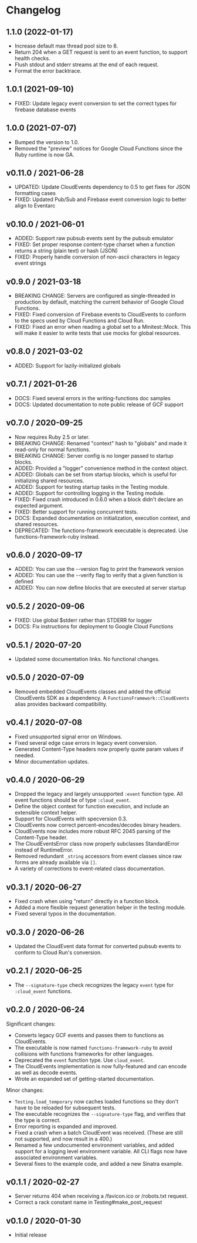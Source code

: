 # Changelog

## 1.1.0 (2022-01-17)

* Increase default max thread pool size to 8.
* Return 204 when a GET request is sent to an event function, to support health checks.
* Flush stdout and stderr streams at the end of each request.
* Format the error backtrace.

## 1.0.1 (2021-09-10)

* FIXED: Update legacy event conversion to set the correct types for firebase database events

## 1.0.0 (2021-07-07)

* Bumped the version to 1.0.
* Removed the "preview" notices for Google Cloud Functions since the Ruby runtime is now GA.

## v0.11.0 / 2021-06-28

* UPDATED: Update CloudEvents dependency to 0.5 to get fixes for JSON formatting cases
* FIXED: Updated Pub/Sub and Firebase event conversion logic to better align to Eventarc

## v0.10.0 / 2021-06-01

* ADDED: Support raw pubsub events sent by the pubsub emulator
* FIXED: Set proper response content-type charset when a function returns a string (plain text) or hash (JSON)
* FIXED: Properly handle conversion of non-ascii characters in legacy event strings

## v0.9.0 / 2021-03-18

* BREAKING CHANGE: Servers are configured as single-threaded in production by default, matching the current behavior of Google Cloud Functions.
* FIXED: Fixed conversion of Firebase events to CloudEvents to conform to the specs used by Cloud Functions and Cloud Run.
* FIXED: Fixed an error when reading a global set to a Minitest::Mock. This will make it easier to write tests that use mocks for global resources.

## v0.8.0 / 2021-03-02

* ADDED: Support for lazily-initialized globals

## v0.7.1 / 2021-01-26

* DOCS: Fixed several errors in the writing-functions doc samples
* DOCS: Updated documentation to note public release of GCF support 

## v0.7.0 / 2020-09-25

* Now requires Ruby 2.5 or later.
* BREAKING CHANGE: Renamed "context" hash to "globals" and made it read-only for normal functions.
* BREAKING CHANGE: Server config is no longer passed to startup blocks.
* ADDED: Provided a "logger" convenience method in the context object.
* ADDED: Globals can be set from startup blocks, which is useful for initializing shared resources.
* ADDED: Support for testing startup tasks in the Testing module.
* ADDED: Support for controlling logging in the Testing module.
* FIXED: Fixed crash introduced in 0.6.0 when a block didn't declare an expected argument.
* FIXED: Better support for running concurrent tests.
* DOCS: Expanded documentation on initialization, execution context, and shared resources.
* DEPRECATED: The functions-framework executable is deprecated. Use functions-framework-ruby instead.

## v0.6.0 / 2020-09-17

* ADDED: You can use the --version flag to print the framework version
* ADDED: You can use the --verify flag to verify that a given function is defined
* ADDED: You can now define blocks that are executed at server startup

## v0.5.2 / 2020-09-06

* FIXED: Use global $stderr rather than STDERR for logger 
* DOCS: Fix instructions for deployment to Google Cloud Functions 

## v0.5.1 / 2020-07-20

* Updated some documentation links. No functional changes.

## v0.5.0 / 2020-07-09

* Removed embedded CloudEvents classes and added the official CloudEvents SDK as a dependency. A `FunctionsFramework::CloudEvents` alias provides backward compatibility.

## v0.4.1 / 2020-07-08

* Fixed unsupported signal error on Windows.
* Fixed several edge case errors in legacy event conversion.
* Generated Content-Type headers now properly quote param values if needed.
* Minor documentation updates.

## v0.4.0 / 2020-06-29

* Dropped the legacy and largely unsupported `:event` function type. All event functions should be of type `:cloud_event`.
* Define the object context for function execution, and include an extensible context helper.
* Support for CloudEvents with specversion 0.3.
* CloudEvents now correct percent-encodes/decodes binary headers.
* CloudEvents now includes more robust RFC 2045 parsing of the Content-Type header.
* The CloudEventsError class now properly subclasses StandardError instead of RuntimeError.
* Removed redundant `_string` accessors from event classes since raw forms are already available via `[]`.
* A variety of corrections to event-related class documentation.

## v0.3.1 / 2020-06-27

* Fixed crash when using "return" directly in a function block.
* Added a more flexible request generation helper in the testing module.
* Fixed several typos in the documentation.

## v0.3.0 / 2020-06-26

* Updated the CloudEvent data format for converted pubsub events to conform to Cloud Run's conversion.

## v0.2.1 / 2020-06-25

* The `--signature-type` check recognizes the legacy `event` type for `:cloud_event` functions.

## v0.2.0 / 2020-06-24

Significant changes:

* Converts legacy GCF events and passes them to functions as CloudEvents.
* The executable is now named `functions-framework-ruby` to avoid collisions with functions frameworks for other languages.
* Deprecated the `event` function type. Use `cloud_event`.
* The CloudEvents implementation is now fully-featured and can encode as well as decode events.
* Wrote an expanded set of getting-started documentation.

Minor changes:

* `Testing.load_temporary` now caches loaded functions so they don't have to be reloaded for subsequent tests.
* The executable recognizes the `--signature-type` flag, and verifies that the type is correct.
* Error reporting is expanded and improved.
* Fixed a crash when a batch CloudEvent was received. (These are still not supported, and now result in a 400.)
* Renamed a few undocumented environment variables, and added support for a logging level environment variable. All CLI flags now have associated environment variables.
* Several fixes to the example code, and added a new Sinatra example.

## v0.1.1 / 2020-02-27

* Server returns 404 when receiving a /favicon.ico or /robots.txt request.
* Correct a rack constant name in Testing#make_post_request

## v0.1.0 / 2020-01-30

* Initial release
